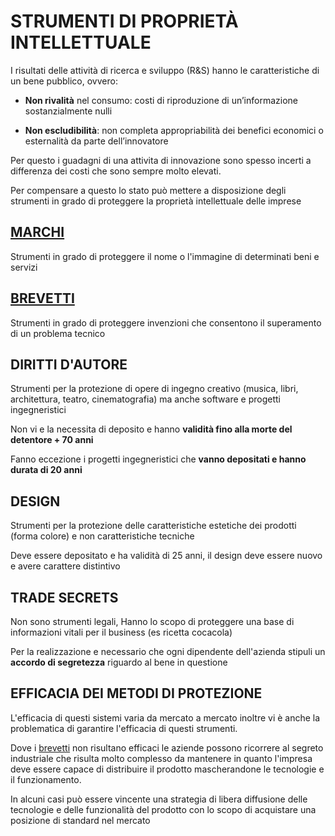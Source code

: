 # STRUMENTI DI PROPRIETÀ INTELLETTUALE

I risultati delle attività di ricerca e sviluppo (R&S) hanno le caratteristiche di un bene pubblico, ovvero:

- **Non rivalità** nel consumo: costi di riproduzione di un’informazione sostanzialmente nulli

- **Non escludibilità**: non completa appropriabilità dei benefici economici o esternalità da parte dell’innovatore

Per questo i guadagni di una attivita di innovazione sono spesso incerti a differenza dei costi che sono sempre molto elevati.

Per compensare a questo lo stato può mettere a disposizione degli strumenti in grado di proteggere la proprietà intellettuale delle imprese

## [MARCHI](MARCHI.md)

Strumenti in grado di proteggere il nome o l'immagine di determinati beni e servizi
## [BREVETTI](BREVETTI.md)

Strumenti in grado di proteggere invenzioni che consentono il superamento di un problema tecnico 
## DIRITTI D'AUTORE

Strumenti per la protezione di opere di ingegno creativo (musica, libri, architettura, teatro, cinematografia) ma anche software e progetti ingegneristici

Non vi e la necessita di deposito e hanno **validità fino alla morte del detentore + 70 anni**

Fanno eccezione i progetti ingegneristici che **vanno depositati  e hanno durata di 20 anni**

## DESIGN

Strumenti per la protezione delle caratteristiche estetiche dei prodotti (forma colore) e non caratteristiche tecniche 

Deve essere depositato e ha validità di 25 anni, il design deve essere nuovo e avere carattere distintivo

## TRADE SECRETS

Non sono strumenti legali, Hanno lo scopo di proteggere una base di informazioni vitali per il business (es ricetta cocacola)

Per la realizzazione e necessario che ogni dipendente dell'azienda stipuli un **accordo di segretezza** riguardo al bene in questione

## EFFICACIA DEI METODI DI PROTEZIONE

L'efficacia di questi sistemi varia da mercato a mercato inoltre vi è anche la problematica di garantire l'efficacia di questi strumenti.

Dove i [brevetti](BREVETTI.md) non risultano efficaci le aziende possono ricorrere al segreto industriale che risulta molto complesso da mantenere in quanto l'impresa deve essere capace di distribuire il prodotto mascherandone le tecnologie e il funzionamento.

In alcuni casi può essere vincente una strategia di libera diffusione delle tecnologie e delle funzionalità del prodotto con lo scopo di acquistare una posizione di standard nel mercato

